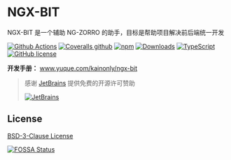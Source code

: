 # NGX-BIT

NGX-BIT 是一个辅助 NG-ZORRO 的助手，目标是帮助项目解决前后端统一开发

[![Github Actions](https://img.shields.io/github/workflow/status/kainonly/ngx-bit/bit_test?style=flat-square)](https://github.com/kainonly/ngx-bit/actions)
[![Coveralls github](https://img.shields.io/coveralls/github/kainonly/ngx-bit.svg?style=flat-square)](https://coveralls.io/github/kainonly/ngx-bit)
[![npm](https://img.shields.io/npm/v/ngx-bit.svg?style=flat-square)](https://ngx-bit.kainonly.com)
[![Downloads](https://img.shields.io/npm/dm/ngx-bit.svg?style=flat-square)](https://www.npmjs.com/package/ngx-bit)
[![TypeScript](https://img.shields.io/badge/%3C%2F%3E-TypeScript-blue.svg?style=flat-square)](https://www.typescriptlang.org/)
[![GitHub license](https://img.shields.io/github/license/kainonly/ngx-bit?style=flat-square)](https://raw.githubusercontent.com/kainonly/ngx-bit.js/main/LICENSE)

**开发手册：** www.yuque.com/kainonly/ngx-bit

> 感谢 [JetBrains](https://www.jetbrains.com/?from=ngx-bit) 提供免费的开源许可赞助
>
> [![JetBrains](https://raw.githubusercontent.com/kainonly/ngx-bit/main/resource/jetbrains.svg)](https://www.jetbrains.com/?from=ngx-bit)

## License

[BSD-3-Clause License](https://github.com/kainonly/ngx-bit/blob/main/LICENSE)

[![FOSSA Status](https://app.fossa.com/api/projects/git%2Bgithub.com%2Fkainonly%2Fngx-bit.svg?type=large)](https://app.fossa.com/projects/git%2Bgithub.com%2Fkainonly%2Fngx-bit?ref=badge_large)
